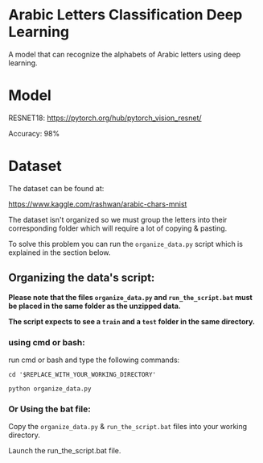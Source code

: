 # Arabic Letters Classification Deep Learning
A model that can recognize the alphabets of Arabic letters using deep learning.

# Model
RESNET18: https://pytorch.org/hub/pytorch_vision_resnet/

Accuracy: 98%

# Dataset
The dataset can be found at:

https://www.kaggle.com/rashwan/arabic-chars-mnist

The dataset isn't organized so we must group the letters into their corresponding folder which will require a lot of copying & pasting.

To solve this problem you can run the `organize_data.py` script which is explained in the section below.

## Organizing the data's script:

__Please note that the files `organize_data.py` and `run_the_script.bat` must be placed in the same folder as the unzipped data.__

__The script expects to see a `train` and a `test` folder in the same directory.__

### using cmd or bash:
run cmd or bash and type the following commands:

` cd '$REPLACE_WITH_YOUR_WORKING_DIRECTORY' `

` python organize_data.py `

### Or Using the bat file:
Copy the `organize_data.py` & `run_the_script.bat` files into your working directory.

Launch the run_the_script.bat file.

